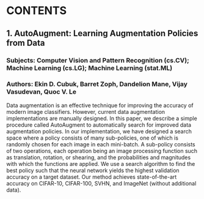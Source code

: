 # CONTENTS

## 1. AutoAugment: Learning Augmentation Policies from Data 
### Subjects:	Computer Vision and Pattern Recognition (cs.CV); Machine Learning (cs.LG); Machine Learning (stat.ML)
### Authors: Ekin D. Cubuk, Barret Zoph, Dandelion Mane, Vijay Vasudevan, Quoc V. Le
Data augmentation is an effective technique for improving the accuracy of modern image classifiers. However, current data augmentation implementations are manually designed. In this paper, we describe a simple procedure called AutoAugment to automatically search for improved data augmentation policies. In our implementation, we have designed a search space where a policy consists of many sub-policies, one of which is randomly chosen for each image in each mini-batch. A sub-policy consists of two operations, each operation being an image processing function such as translation, rotation, or shearing, and the probabilities and magnitudes with which the functions are applied. We use a search algorithm to find the best policy such that the neural network yields the highest validation accuracy on a target dataset. Our method achieves state-of-the-art accuracy on CIFAR-10, CIFAR-100, SVHN, and ImageNet (without additional data).
